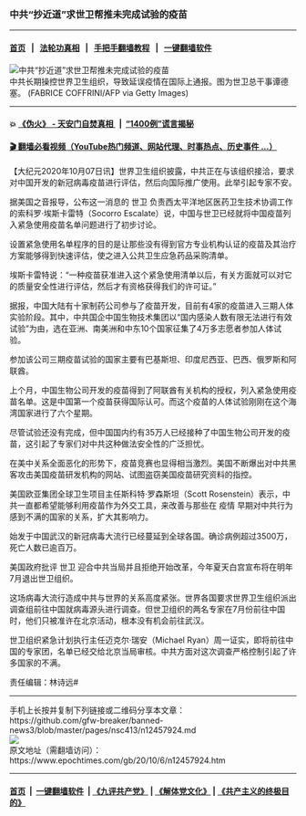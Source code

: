 ### 中共“抄近道”求世卫帮推未完成试验的疫苗
------------------------

#### [首页](https://github.com/gfw-breaker/banned-news3/blob/master/README.md) &nbsp;&nbsp;|&nbsp;&nbsp; [法轮功真相](https://github.com/begood0513/basic/blob/master/README.md)  &nbsp;&nbsp;|&nbsp;&nbsp; [手把手翻墙教程](https://github.com/gfw-breaker/guides/wiki)  &nbsp;&nbsp;|&nbsp;&nbsp; [一键翻墙软件](https://github.com/gfw-breaker/nogfw/blob/master/README.md)  



<div><img alt="中共“抄近道”求世卫帮推未完成试验的疫苗" class="attachment-djy_600_400 size-djy_600_400 wp-post-image" src="https://i.epochtimes.com/assets/uploads/2020/06/059b946b5eed2976e7433694391204f2-600x400.jpg"/>
<div class="caption">
 中共长期操控世界卫生组织，导致延误疫情在国际上通报。图为世卫总干事谭德塞。 (FABRICE COFFRINI/AFP via Getty Images)
</div></div><hr/>

#### 💥 [《伪火》 - 天安门自焚真相 ](http://158.247.195.190:10000/videos/blog/weihuo.html)&nbsp; |&nbsp; [“1400例”谎言揭秘  ](http://158.247.195.190:10000/videos/blog/jiexi1400.html)

#### [ 🎬  翻墙必看视频（YouTube热门频道、网站代理、时事热点、历史事件 ...）](https://github.com/gfw-breaker/links/blob/master/banned.md)

<div><p>
 【大纪元2020年10月07日讯】世界卫生组织披露，中共正在与该组织接洽，要求对中国开发的新冠病毒疫苗进行评估，然后向国际推广使用。此举引起专家不安。
</p>
<p>
 据美国之音报导，公布这一消息的
 <ok href="https://www.epochtimes.com/gb/tag/%E4%B8%96%E5%8D%AB.html">
  世卫
 </ok>
 负责西太平洋地区医药卫生技术协调工作的索科罗·埃斯卡雷特（Socorro Escalate）说，中国与世卫已经就将中国疫苗列入紧急使用疫苗名单问题进行了初步讨论。
</p>
<p>
 设置紧急使用名单程序的目的是让那些没有得到官方专业机构认证的疫苗及其治疗方案能够得到快速评估，使之进入公共卫生应急药品采购清单。
</p>
<p>
 埃斯卡雷特说：“一种疫苗获准进入这个紧急使用清单以后，有关方面就可以对它的质量安全性进行评估，然后才有资格获得我们的许可证。”
</p>
<p>
 据报，中国大陆有十家制药公司参与了疫苗开发，目前有4家的疫苗进入三期人体实验阶段。其中，中共国企中国生物技术集团以“国内感染人数有限无法进行有效试验”为由，选在亚洲、南美洲和中东10个国家征集了4万多志愿者参加人体试验。
</p>
<p>
 参加该公司三期疫苗试验的国家主要有巴基斯坦、印度尼西亚、巴西、俄罗斯和阿联酋。
</p>
<p>
 上个月，中国生物公司开发的疫苗得到了阿联酋有关机构的授权，列入紧急使用疫苗名单。这是中国第一个疫苗获得国际认可。而这个疫苗的人体试验刚刚在这个海湾国家进行了六个星期。
</p>
<p>
 尽管试验还没有完成，但中国国内约有35万人已经接种了中国生物公司开发的疫苗，这引起了专家们对中共这种做法安全性的广泛担忧。
</p>
<p>
 在美中关系全面恶化的形势下，疫苗竞赛也显得相当激烈。美国不断爆出对中共黑客攻击美国疫苗研发机构的网站、试图盗窃美国疫苗研究资料的指控。
</p>
<p>
 美国欧亚集团全球卫生项目主任斯科特·罗森斯坦（Scott Rosenstein）表示，中共一直都希望能够利用疫苗作为外交工具，来改善与那些在
 <ok href="https://www.epochtimes.com/gb/tag/%E7%96%AB%E6%83%85.html">
  疫情
 </ok>
 早期对中共行为感到不满的国家的关系，扩大其影响力。
</p>
<p>
 始发于中国武汉的新冠病毒大流行已经蔓延到全球各国。确诊病例超过3500万，死亡人数已逾百万。
</p>
<p>
 美国政府批评
 <ok href="https://www.epochtimes.com/gb/tag/%E4%B8%96%E5%8D%AB.html">
  世卫
 </ok>
 迎合中共当局并且拒绝开始改革，今年夏天白宫宣布将在明年7月退出世卫组织。
</p>
<p>
 这场病毒大流行造成中共与世界的关系高度紧张。世界各国要求世界卫生组织派出调查组前往中国就病毒源头进行调查。但世卫组织的两名专家在7月份前往中国时，他们只被准许在北京活动，根本没有机会前往武汉。
</p>
<p>
 世卫组织紧急计划执行主任迈克尔·瑞安（Michael Ryan）周一证实，即将前往中国的专家团，名单已经交给北京当局审核。中共方面对这次调查严格控制引起了许多国家的不满。
</p>
<p>
 责任编辑：林诗远#
</p>
</div>
<hr/>
手机上长按并复制下列链接或二维码分享本文章：<br/>
https://github.com/gfw-breaker/banned-news3/blob/master/pages/nsc413/n12457924.md <br/>
<a href='https://github.com/gfw-breaker/banned-news3/blob/master/pages/nsc413/n12457924.md'><img src='https://github.com/gfw-breaker/banned-news3/blob/master/pages/nsc413/n12457924.md.png'/></a> <br/>
原文地址（需翻墙访问）：https://www.epochtimes.com/gb/20/10/6/n12457924.htm


------------------------
#### [首页](https://github.com/gfw-breaker/banned-news3/blob/master/README.md) &nbsp;|&nbsp; [一键翻墙软件](https://github.com/gfw-breaker/nogfw/blob/master/README.md) &nbsp;| [《九评共产党》](https://github.com/gfw-breaker/9ping.md/blob/master/README.md#九评之一评共产党是什么) | [《解体党文化》](https://github.com/gfw-breaker/jtdwh.md/blob/master/README.md) | [《共产主义的终极目的》](https://github.com/gfw-breaker/gczydzjmd.md/blob/master/README.md)


<img src='http://gfw-breaker.win/banned-news3/pages/nsc413/n12457924.md' width='0px' height='0px'/>